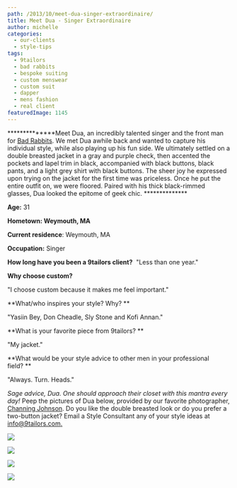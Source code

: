 ```yaml
---
path: /2013/10/meet-dua-singer-extraordinaire/
title: Meet Dua - Singer Extraordinaire
author: michelle
categories: 
  - our-clients
  - style-tips
tags: 
  - 9tailors
  - bad rabbits
  - bespoke suiting
  - custom menswear
  - custom suit
  - dapper
  - mens fashion
  - real client
featuredImage: 1145
---
```

**************Meet Dua, an incredibly talented singer and the front man for [Bad Rabbits](https://www.facebook.com/BadRabbits). We met Dua awhile back and wanted to capture his individual style, while also playing up his fun side. We ultimately settled on a double breasted jacket in a gray and purple check, then accented the pockets and lapel trim in black, accompanied with black buttons, black pants, and a light grey shirt with black buttons. The sheer joy he expressed upon trying on the jacket for the first time was priceless. Once he put the entire outfit on, we were floored. Paired with his thick black-rimmed glasses, Dua looked the epitome of geek chic. **************

**Age:** 31

**Hometown: Weymouth, MA**

**Current residence**: Weymouth, MA

**Occupation:** Singer

**How long have you been a 9tailors client?**  "Less than one year."

**Why choose custom?**

"I choose custom because it makes me feel important."

**What/who inspires your style? Why? **

"Yasiin Bey, Don Cheadle, Sly Stone and Kofi Annan."

**What is your favorite piece from 9tailors? **

"My jacket."

**What would be your style advice to other men in your professional field? **

"Always. Turn. Heads."

_Sage advice, Dua. One should approach their closet with this mantra every day!_ Peep the pictures of Dua below, provided by our favorite photographer, [Channing Johnson](http://www.channingjohnson.com/). Do you like the double breasted look or do you prefer a two-button jacket? Email a Style Consultant any of your style ideas at [info@9tailors.com.](http://info@9tailors.com./)

[![](http://4.bp.blogspot.com/-uOIgyIc2I9w/Uii3WeB5pdI/AAAAAAAADi8/0t6u6qXJHSM/s400/BadRabbits-115.jpg)](http://4.bp.blogspot.com/-uOIgyIc2I9w/Uii3WeB5pdI/AAAAAAAADi8/0t6u6qXJHSM/s1600/BadRabbits-115.jpg)

[![](http://1.bp.blogspot.com/-2SGYe0u2CTU/Uii4akE3T7I/AAAAAAAADjY/0xGj79O6XUw/s400/BadRabbits-119.jpg)](http://1.bp.blogspot.com/-2SGYe0u2CTU/Uii4akE3T7I/AAAAAAAADjY/0xGj79O6XUw/s1600/BadRabbits-119.jpg)

[![](http://1.bp.blogspot.com/-0Di_YY0q5Cc/Uii4RCIHWrI/AAAAAAAADjQ/56ads17EuJk/s400/BadRabbits-121.jpg)](http://1.bp.blogspot.com/-0Di_YY0q5Cc/Uii4RCIHWrI/AAAAAAAADjQ/56ads17EuJk/s1600/BadRabbits-121.jpg)

[![](http://2.bp.blogspot.com/-Xr7tI-KdH40/Uii5ZihUmhI/AAAAAAAADjo/A-G_va3ud_E/s400/BadRabbits-129.jpg)](http://2.bp.blogspot.com/-Xr7tI-KdH40/Uii5ZihUmhI/AAAAAAAADjo/A-G_va3ud_E/s1600/BadRabbits-129.jpg)